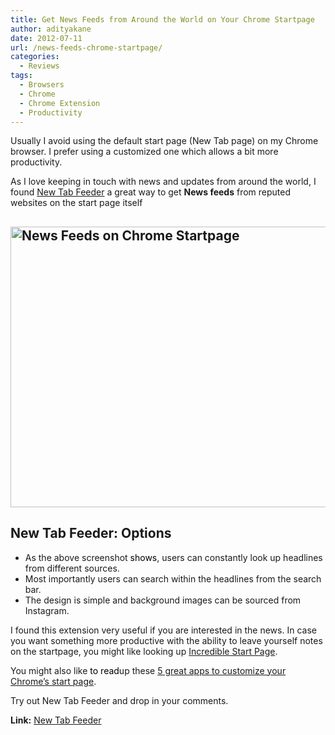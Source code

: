 ```yaml
---
title: Get News Feeds from Around the World on Your Chrome Startpage
author: adityakane
date: 2012-07-11
url: /news-feeds-chrome-startpage/
categories:
  - Reviews
tags:
  - Browsers
  - Chrome
  - Chrome Extension
  - Productivity
---
```

Usually I avoid using the default start page (New Tab page) on my Chrome browser. I prefer using a customized one which allows a bit more productivity.

As I love keeping in touch with news and updates from around the world, I found <a href="https://chrome.google.com/webstore/detail/dhapeiiedfleakkilafdkgdnmnpkgkna" onclick="_gaq.push(['_trackEvent', 'outbound-article', 'https://chrome.google.com/webstore/detail/dhapeiiedfleakkilafdkgdnmnpkgkna', 'New Tab Feeder']);" >New Tab Feeder</a> a great way to get **News feeds** from reputed websites on the start page itself

## [<img class="alignnone size-full wp-image-59477" title="News_feeds_Chrome_Startpage" src="http://cdn.devilsworkshop.org/files/2012/07/News_feeds_Chrome_Startpage.png" alt="News Feeds on Chrome Startpage" width="550" height="449" />][1]

## New Tab Feeder: Options

  * As the above screenshot<span style="color: #000000;"> shows</span>, users can constantly look up headlines from different sources.
  * Most importantly users can search within the headlines from the search bar.
  * The design is simple and background images can be sourced from Instagram.

I found this extension very useful if you are interested in the news. In case you want something more productive with the ability to leave yourself notes on the startpage, you might like looking up [Incredible Start Page][2].

You might also like<span style="color: #000000;"> to read</span>up these [5 great apps to customize your Chrome’s start page][3].

Try out New Tab Feeder and drop in your comments.

**Link:** <a href="https://chrome.google.com/webstore/detail/dhapeiiedfleakkilafdkgdnmnpkgkna" onclick="_gaq.push(['_trackEvent', 'outbound-article', 'https://chrome.google.com/webstore/detail/dhapeiiedfleakkilafdkgdnmnpkgkna', 'New Tab Feeder']);" >New Tab Feeder</a>

 [1]: http://cdn.devilsworkshop.org/files/2012/07/News_feeds_Chrome_Startpage.png
 [2]: http://devilsworkshop.org/get-a-productive-start-page-for-chrome/ "Get a productive start page on Chrome"
 [3]: http://devilsworkshop.org/6-ways-customize-chromes-tab-page/
